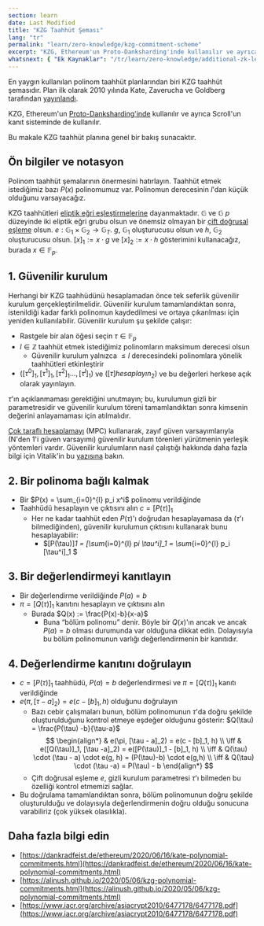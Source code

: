 ```yaml
---
section: learn
date: Last Modified
title: "KZG Taahhüt Şeması"
lang: "tr"
permalink: "learn/zero-knowledge/kzg-commitment-scheme"
excerpt: "KZG, Ethereum'un Proto-Danksharding'inde kullanılır ve ayrıca Scroll'un kanıt sisteminde de kullanılır. Bu makale KZG taahhüt planına genel bir bakış sunacaktır."
whatsnext: { "Ek Kaynaklar": "/tr/learn/zero-knowledge/additional-zk-learning-resources" }
---
```


En yaygın kullanılan polinom taahhüt planlarından biri KZG taahhüt şemasıdır. Plan ilk olarak 2010 yılında Kate, Zaverucha ve Goldberg tarafından [yayınlandı](https://www.iacr.org/archive/asiacrypt2010/6477178/6477178.pdf).

KZG, Ethereum'un [Proto-Danksharding'inde](https://notes.ethereum.org/@vbuterin/proto_danksharding_faq) kullanılır ve ayrıca Scroll'un kanıt sisteminde de kullanılır.

Bu makale KZG taahhüt planına genel bir bakış sunacaktır.

## Ön bilgiler ve notasyon

Polinom taahhüt şemalarının önermesini hatırlayın. Taahhüt etmek istediğimiz bazı $P(x)$ polinomumuz var. Polinomun derecesinin $l$'dan küçük olduğunu varsayacağız.

KZG taahhütleri [eliptik eğri eşleştirmelerine](https://vitalik.ca/general/2017/01/14/exploring_ecp.html) dayanmaktadır. $\mathbb{G}$ ve $\mathbb{G}$ $p$ düzeyinde iki eliptik eğri grubu olsun ve önemsiz olmayan bir [çift doğrusal eşleme](https://en.wikipedia.org/wiki/Bilinear_map) olsun. $e: \mathbb{G}_1 \times \mathbb{G}_2 \rightarrow \mathbb{G}_T$. $g$, $\mathbb{G}_1$ oluşturucusu olsun ve $h$, $\mathbb{G}_2$ oluşturucusu olsun. $[x]_1 := x \cdot g$ ve $[x]_2 := x \cdot h$ gösterimini kullanacağız, burada $x \in \mathbb{F}_p$.

## 1. Güvenilir kurulum

Herhangi bir KZG taahhüdünü hesaplamadan önce tek seferlik güvenilir kurulum gerçekleştirilmelidir. Güvenilir kurulum tamamlandıktan sonra, istenildiği kadar farklı polinomun kaydedilmesi ve ortaya çıkarılması için yeniden kullanılabilir. Güvenilir kurulum şu şekilde çalışır:

- Rastgele bir alan öğesi seçin $\tau \in \mathbb{F}_p$
- $l \in \mathbb{Z}$ taahhüt etmek istediğimiz polinomların maksimum derecesi olsun
  - Güvenilir kurulum yalnızca $\leq l$ derecesindeki polinomlara yönelik taahhütleri etkinleştirir
- $([\tau^0]_1,[\tau^1]_1,[\tau^{2}]_1\ldots,[\tau^{l}]_1)$ ve $([\tau] hesaplayın _2)$ ve bu değerleri herkese açık olarak yayınlayın.

$\tau$'ın açıklanmaması gerektiğini unutmayın; bu, kurulumun gizli bir parametresidir ve güvenilir kurulum töreni tamamlandıktan sonra kimsenin değerini anlayamaması için atılmalıdır.

[Çok taraflı hesaplamayı](https://en.wikipedia.org/wiki/Secure_multi-party_computation) (MPC) kullanarak, zayıf güven varsayımlarıyla (N'den 1'i güven varsayımı) güvenilir kurulum törenleri yürütmenin yerleşik yöntemleri vardır. Güvenilir kurulumların nasıl çalıştığı hakkında daha fazla bilgi için Vitalik'in bu [yazısına](https://vitalik.ca/general/2022/03/14/trustedsetup.html) bakın.

## 2. Bir polinoma bağlı kalmak

- Bir $P(x) = \sum_{i=0}^{l} p_i x^i$ polinomu verildiğinde
- Taahhüdü hesaplayın ve çıktısını alın $c = [P(\tau)]_1$
  - Her ne kadar taahhüt eden $P(\tau)$'ı doğrudan hesaplayamasa da ($\tau$'ı bilmediğinden), güvenilir kurulumun çıktısını kullanarak bunu hesaplayabilir:
    - $[P(\tau)]_1 = [\sum_{i=0}^{l} p*i \tau^i]\_1 = \sum*{i=0}^{l} p_i [\tau^i]\_1 $

## 3. Bir değerlendirmeyi kanıtlayın

- Bir değerlendirme verildiğinde $P(a) = b$
- $\pi = [Q(\tau)]_1$ kanıtını hesaplayın ve çıktısını alın
  - Burada $Q(x) := \frac{P(x)-b}{x-a}$
    - Buna “bölüm polinomu” denir. Böyle bir $Q(x)$'ın ancak ve ancak $P(a) = b$ olması durumunda var olduğuna dikkat edin. Dolayısıyla bu bölüm polinomunun varlığı değerlendirmenin bir kanıtıdır.

## 4. Değerlendirme kanıtını doğrulayın

- $c = [P(\tau)]_1$ taahhüdü, $P(a) = b$ değerlendirmesi ve $\pi = [Q(\tau)]_1$ kanıtı verildiğinde
- $e(\pi, [\tau - a]_2) = e(c - [b]_1, h)$ olduğunu doğrulayın
  - Bazı cebir çalışmaları bunun, bölüm polinomunun $\tau$'da doğru şekilde oluşturulduğunu kontrol etmeye eşdeğer olduğunu gösterir: $Q(\tau) = \frac{P(\tau) -b}{\tau-a}$
    $$
    \begin{align*}
    & e(\pi, [\tau - a]_2) = e(c - [b]_1, h) \\ \iff
    & e([Q(\tau)]_1, [\tau -a]_2) = e([P(\tau)]_1 - [b]_1, h) \\ \iff
    & Q(\tau) \cdot (\tau - a) \cdot e(g, h) = (P(\tau)-b) \cdot e(g,h) \\ \iff
    & Q(\tau) \cdot (\tau -a) = P(\tau) - b
    \end{align*}
    $$
  - Çift doğrusal eşleme $e$, gizli kurulum parametresi $\tau$'ı bilmeden bu özelliği kontrol etmemizi sağlar.
- Bu doğrulama tamamlandıktan sonra, bölüm polinomunun doğru şekilde oluşturulduğu ve dolayısıyla değerlendirmenin doğru olduğu sonucuna varabiliriz (çok yüksek olasılıkla).

## Daha fazla bilgi edin

- [https://dankradfeist.de/ethereum/2020/06/16/kate-polynomial-commitments.html](https://dankradfeist.de/ethereum/2020/06/16/kate-polynomial-commitments.html)
- [https://alinush.github.io/2020/05/06/kzg-polynomial-commitments.html](https://alinush.github.io/2020/05/06/kzg-polynomial-commitments.html)
- [https://www.iacr.org/archive/asiacrypt2010/6477178/6477178.pdf](https://www.iacr.org/archive/asiacrypt2010/6477178/6477178.pdf)
